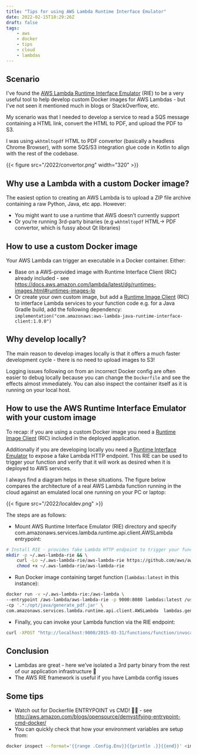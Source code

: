 ```yaml
---
title: "Tips for using AWS Lambda Runtime Interface Emulator"
date: 2022-02-15T18:29:26Z
draft: false
tags:
    - aws
    - docker
    - tips
    - cloud
    - lambdas
---
```


## Scenario

I've found the [AWS Lambda Runtime Interface Emulator](https://github.com/aws/aws-lambda-runtime-interface-emulator) (RIE) to be a very useful tool to help develop custom Docker
images for AWS Lambdas - but I've not seen it mentioned much in blogs or StackOverflow, etc.

My scenario was that I needed to develop a service to read a SQS message containing a HTML link,
convert the HTML to PDF, and upload the PDF to S3.

I was using `wkhtmltopdf` HTML to PDF convertor (basically a headless Chrome Browser), with some SQS/S3
integration glue code in Kotlin to align with the rest of the codebase.

{{< figure src="/2022/convertor.png" width="320" >}}

## Why use a Lambda with a custom Docker image?

The easiest option to creating an AWS Lambda is to upload a ZIP file archive containing a raw Python,
Java, etc app.  However:

- You might want to use a runtime that AWS doesn’t currently support
- Or you’re running 3rd-party binaries (e.g `wkhtmltopdf` HTML-> PDF convertor, which
is fussy about Qt libraries)

## How to use a custom Docker image

Your AWS Lambda can trigger an executable in a Docker container.  Either:

- Base on a AWS-provided image with Runtime Interface Client (RIC) already included - see https://docs.aws.amazon.com/lambda/latest/dg/runtimes-images.html#runtimes-images-lp
- Or create your own custom image, but add a [Runtime Image Client](https://docs.aws.amazon.com/lambda/latest/dg/runtimes-images.html#runtimes-api-client) (RIC) to interface Lambda services to your function code
e.g. for a Java Gradle build, add the following dependency:  
`implementation("com.amazonaws:aws-lambda-java-runtime-interface-client:1.0.0")`

## Why develop locally?

The main reason to develop images locally is that it offers a much faster development cycle - there
is no need to upload images to S3!

Logging issues following on from an incorrect Docker config are often easier to debug locally because
you can change the `Dockerfile` and see the effects almost immediately.  You can also inspect
the container itself as it is running on your local host.

## How to use the AWS Runtime Interface Emulator with your custom image

To recap: if you are using a custom Docker image you need a [Runtime Image Client](https://docs.aws.amazon.com/lambda/latest/dg/runtimes-images.html#runtimes-api-client) (RIC) included in the deployed application.

Additionally if you are developing locally you need a [Runtime Interface Emulator](https://github.com/aws/aws-lambda-runtime-interface-emulator/) to expose a fake Lambda HTTP endpoint.  This RIE can be used
to trigger your function and verify that it will work as desired when it is deployed to AWS services.

I always find a diagram helps in these situations.  The figure below compares the architecture of a
real AWS Lambda function running in the cloud against an emulated local one running on your PC or laptop:

{{< figure src="/2022/localdev.png" >}}

The steps are as follows:

- Mount AWS Runtime Interface Emulator (RIE) directory and specify com.amazonaws.services.lambda.runtime.api.client.AWSLambda entrypoint:

```sh
# Install RIE - provides fake Lambda HTTP endpoint to trigger your function
mkdir -p ~/.aws-lambda-rie && \
    curl -Lo ~/.aws-lambda-rie/aws-lambda-rie https://github.com/aws/aws-lambda-runtime-interface-emulator/releases/latest/download/aws-lambda-rie && \
    chmod +x ~/.aws-lambda-rie/aws-lambda-rie   
```

- Run Docker image containing target function (`lambdas:latest` in this instance):

```sh
docker run -v ~/.aws-lambda-rie:/aws-lambda \ 
--entrypoint /aws-lambda/aws-lambda-rie -p 9000:8080 lambdas:latest /usr/bin/java \
-cp '.*:/opt/java/generate_pdf.jar' \
com.amazonaws.services.lambda.runtime.api.client.AWSLambda  lambdas.generatepdf.GeneratePDF::handleRequest
```

- Finally, you can invoke your Lambda function via the RIE endpoint:

```sh
curl -XPOST "http://localhost:9000/2015-03-31/functions/function/invocations" -d '{}'
```

## Conclusion

- Lambdas are great - here we’ve isolated a 3rd party binary from the rest of our application infrastructure 🚀
- The AWS RIE framework is useful if you have Lambda config issues

## Some tips

- Watch out for Dockerfile ENTRYPOINT vs CMD! 🦶🔫 - see http://aws.amazon.com/blogs/opensource/demystifying-entrypoint-cmd-docker/
- You can quickly check that how your environment variables are setup from:

```sh
docker inspect --format='{{range .Config.Env}}{{println .}}{{end}}' <image> 
```

